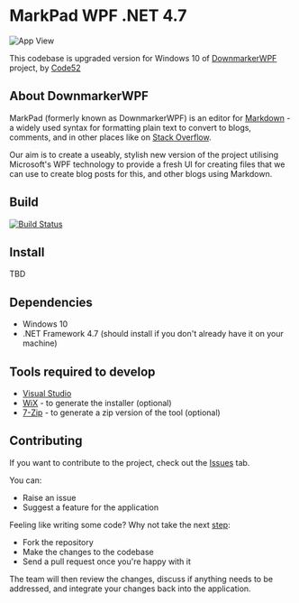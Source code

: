 # MarkPad  WPF .NET 4.7 

![App View](https://github.com/r0otChiXor/DownmarkerWPF/blob/master/assets/image_2020-10-12_102147.png)

This codebase is  upgraded version for Windows 10 of [DownmarkerWPF](http://code52.org/DownmarkerWPF/) project, by [Code52](http://code52.org/)

## About DownmarkerWPF

MarkPad (formerly known as DownmarkerWPF) is an editor for [Markdown](http://daringfireball.net/projects/markdown/) - a widely used syntax for formatting plain text to convert to blogs, comments, and in other places like on [Stack Overflow](http://stackoverflow.com/).

Our aim is to create a useably, stylish new version of the project utilising Microsoft's WPF technology to provide a fresh UI for creating files that we can use to create blog posts for this, and other blogs using Markdown.

## Build
[![Build Status](https://dev.azure.com/ingamx/MarkPad/_apis/build/status/r0otChiXor.DownmarkerWPF?branchName=master)](https://dev.azure.com/ingamx/MarkPad/_build/latest?definitionId=1&branchName=master)
## Install
TBD

## Dependencies

 - Windows 10
 - .NET Framework 4.7 (should install if you don't already have it on your machine)

## Tools required to develop

 - [Visual Studio](https://www.visualstudio.com/)
 - [WiX](http://wixtoolset.org/releases/v3.9/stable) - to generate the installer (optional)
 - [7-Zip](http://www.7-zip.org/download.html) - to generate a zip version of the tool (optional)

## Contributing

If you want to contribute to the project, check out the [Issues](https://github.com/Code52/DownmarkerWPF/issues) tab. 

You can:

 - Raise an issue
 - Suggest a feature for the application

Feeling like writing some code? Why not take the next [step](http://code52.org/contributing.html):

 - Fork the repository
 - Make the changes to the codebase
 - Send a pull request once you're happy with it

The team will then review the changes, discuss if anything needs to be addressed, and integrate your changes back into the application.



